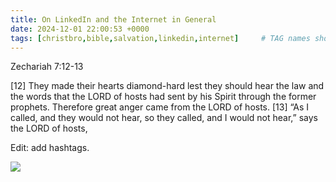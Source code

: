 ```yaml
---
title: On LinkedIn and the Internet in General
date: 2024-12-01 22:00:53 +0000
tags: [christbro,bible,salvation,linkedin,internet]     # TAG names should always be lowercase
---
```


Zechariah 7:12-13

[12] They made their hearts diamond-hard lest they should hear the law and the words that the LORD of hosts had sent by his Spirit through the former prophets. Therefore great anger came from the LORD of hosts. [13] “As I called, and they would not hear, so they called, and I would not hear,” says the LORD of hosts,

Edit: add hashtags.

![](/b96e260e947fd8bb8d383a370f3b7762.jpeg)